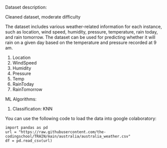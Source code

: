 Dataset description:

Cleaned dataset, moderate difficulty

The dataset includes various weather-related information for each instance, such as location, wind speed, humidity, pressure, temperature, rain today, and rain tomorrow. The dataset can be used for predicting whether it will rain on a given day based on the temperature and pressure recorded at 9 am.

1. Location
2. WindSpeed
3. Humidity
4. Pressure
5. Temp
6. RainToday
7. RainTomorrow

ML Algorithms: 
1. Classification: KNN

You can use the following code to load the data into google colaboratory:
```
import pandas as pd
url = "https://raw.githubusercontent.com/the-codingschool/TRAIN/main/australia/australia_weather.csv"
df = pd.read_csv(url)
```
